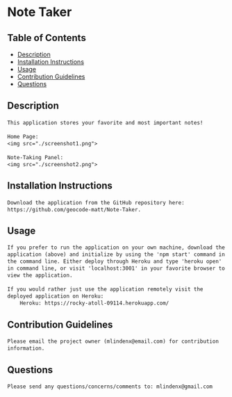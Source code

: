 # Note Taker

  ## Table of Contents
  * [Description](#description)
  * [Installation Instructions](#installation-instructions)
  * [Usage](#usage)
  * [Contribution Guidelines](#contribution-guidelines)
  * [Questions](#questions)
  
  ## Description
    This application stores your favorite and most important notes!

    Home Page:
    <img src="./screenshot1.png">

    Note-Taking Panel:
    <img src="./screenshot2.png">

  ## Installation Instructions
    Download the application from the GitHub repository here: https://github.com/geocode-matt/Note-Taker.

  ## Usage
    If you prefer to run the application on your own machine, download the application (above) and initialize by using the 'npm start' command in the command line. Either deploy through Heroku and type 'heroku open' in command line, or visit 'localhost:3001' in your favorite browser to view the application.
  
    If you would rather just use the application remotely visit the deployed application on Heroku:
        Heroku: https://rocky-atoll-09114.herokuapp.com/
       
  ## Contribution Guidelines
    Please email the project owner (mlindenx@email.com) for contribution information. 

  ## Questions
    Please send any questions/concerns/comments to: mlindenx@gmail.com
